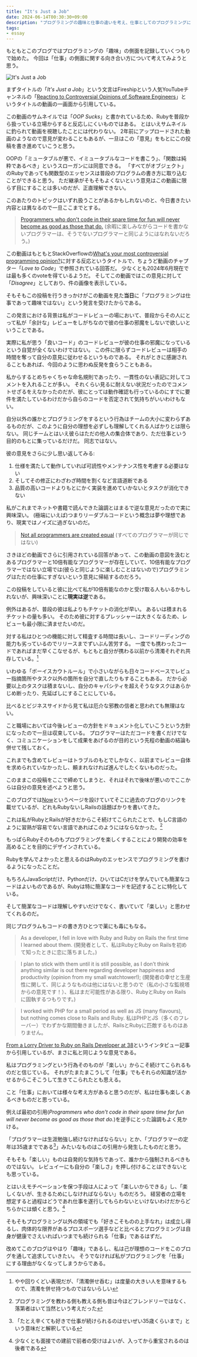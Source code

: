 ```yaml
---
title: "It's Just a Job"
date: 2024-06-14T00:30:30+09:00
description: "プログラミングの趣味と仕事の違いを考え、仕事としてのプログラミングに対する自分のスタンスと他人の意見を述べた後、最終的にプログラミングが楽しいからこそ続けているという結論に至った。"
tags:
- essay
---
```


もともとこのブログではプログラミングの「趣味」の側面を記録していくつもりで始めた。
今回は「仕事」の側面に関する向き合い方について考えてみようと思う。

![It's Just a Job](/images/its-just-a-job.webp)

まずタイトルの「*It's Just a Job*」という文言はFireshipという人気YouTubeチャンネルの「[Reacting to Controversial Opinions of Software Engineers](https://www.youtube.com/watch?v=goy4lZfDtCE)」というタイトルの動画の一画面から引用している。

この動画のサムネイルでは「*OOP Sucks*」と書かれているため、Rubyを普段から扱っている立場からすると反応しにくいものではある。
とはいえサムネイルに釣られて動画を視聴したことには代わりない。
2年前にアップロードされた動画のようなので意見が変わることもあるが、一旦はこの「意見」をもとにこの投稿を書き進めていこうと思う。

OOPの「ミュータブルが悪で、イミュータブルなコードを書こう」、「関数は純粋であるべき」というスローガンには同意できる。
「すべてがオブジェクト」のRubyであっても関数型のエッセンスは普段のプログラムの書き方に取り込むことができると思う。
ただ継承がそもそもよくないという意見はこの動画に限らず目にすることは多いのだが、正直理解できない。

このあたりのトピックはいずれ扱うことがあるかもしれないのと、今日書きたい内容とは異なるので一旦ここまでとする。

> [Programmers who don't code in their spare time for fun will never become as good as those that do.](https://stackoverflow.com/a/406847)
> (余暇に楽しみながらコードを書かないプログラマーは、そうでないプログラマーと同じようにはなれないだろう。)

この動画はもともとStackOverflowの[What's your most controversial programming opinion?](https://stackoverflow.com/q/406760)に対する反応というタイトルで、ちょうど動画のチャプター「*Love to Code*」で参照されている回答だ。
少なくとも2024年6月現在では最も多くのvoteを得ているようだ。
そしてこの動画ではこの意見に対して「*Disagree*」としており、件の画像を表示している。

そもそもこの投稿を行うきっかけがこの動画を見た**当日**に「プログラミングは仕事であって趣味ではない」という発言を受けたからである。

この発言における背景は私がコードレビューの場において、普段からその人にとって私が「余計な」レビューをしがちなので彼の仕事の邪魔をしないで欲しいということである。

実際に私が思う「良いコード」のコードレビューが彼の仕事の邪魔になっているという自覚が全くないわけではない。
この件に限らずコードレビューは相手の時間を奪って自分の意見に従わせるというものである。
それがときに感謝されることもあれば、今回のように思わぬ反発を食らうこともある。

私からするとめちゃくちゃな命名規則であったり、一貫性のない表記に対してコメントを入れることが多い。
それくらい見るに耐えない状況だったのでコメントせざるをえなかったのだが、彼にとっては動作確認も行っているのにすでに要件を満たしているわけだから自らのコードを否定されて気持ちがいいわけもない。

自分以外の誰かとプログラミングをするという行為はチームの大小に変わらずあるものだが、このように自分の理想を必ずしも理解してくれる人ばかりとは限らない。
同じチームとはいえ彼らはただの他人の集合体であり、ただ仕事という目的のもとに集っているだけだ。
同志ではない。

彼の意見をさらに少し思い返してみる:

1. 仕様を満たして動作していれば可読性やメンテナンス性を考慮する必要はない
2. そしてその修正にわざわざ時間を割くなど言語道断である
3. 品質の高いコードよりもとにかく実装を進めていかないとタスクが消化できない

私がこれまでネットや書籍で読んできた論調とはまるで逆な意見だったので実に興味深い。
(極端にいえば)つまりリーダブルコードという概念は夢や理想であり、現実ではノイズに過ぎないのだ。

> [Not all programmers are created equal](https://stackoverflow.com/a/406847)
> (すべてのプログラマーが同じではない)

さきほどの動画でさらに引用されている回答があって、この動画の意図を汲むとあるプログラマーと10倍有能なプログラマーが存在していて、10倍有能なプログラマーではない立場では(彼らと同じように楽しむことはないので)プログラミングはただの仕事にすぎないという意見に帰結するのだろう。

この投稿をしていると彼に比べて私が10倍有能なのかと受け取る人もいるかもしれないが、興味深いことに**現実は逆**である。

例外はあるが、普段の彼は私よりもチケットの消化が早い。
あるいは積まれるチケットの量も多い。
そのため彼に対するプレッシャーは大きくなるため、レビューも最小限に済ませたいのだ。

対する私はひとつの機能に対して精査する時間は長いし、コードリーディングの能力も劣っているのでリリースまでずいぶん苦労する。
一度でも携わったコードであればまだ早くこなせるが、もともと自分が携わる以前から清濁それぞれ共存している。[^1]

[^1]: やや回りくどい表現だが、「清濁併せ呑む」は度量の大きい人を意味するもので、清濁を併せ持つものではないらしい

いわゆる「ボーイスカウトルール」で小さいながらも日々コードベースでレビュー指摘箇所やタスク以外の箇所を自分で直したりもすることもある。
だから必要以上のタスクは積まないし、自分のキャパシティを超えそうなタスクはあらかじめ断ったり、先延ばしにすることにしている。

比べるとビジネスサイドから見て私は厄介な邪教の信者と思われても無理はない。

こと職場においては今後レビューの方針をドキュメント化していこうという方針になったので一旦は収束している。
プログラマーはただコードを書くだけでなく、コミュニケーションをして成果をあげるのが目的という先程の動画の結論も併せて残しておく。

これまでも含めてレビューはトラブルのもとでしかなく、以前までレビュー自体を求められていなかったし、頼まれなければ進んでしたくないものだった。

このままこの投稿をここで締めてしまうと、それはそれで後味が悪いのでここからは自分の意見を述べようと思う。

このブログでは[Now](/now)というページを設けていてそこに過去のブログのリンクを載せているが、どれもRubyないしRailsの話題ばかりを書いてきた。

これは私がRubyとRailsが好きだからこそ続けてこられたことで、もしC言語のように習熟が容易でない言語であればこのようにはならなかった。[^2]

[^2]: プログラミングを教わる側も教える側も昔は今ほどフレンドリーではなく、落第者はいて当然という考えだった

もっぱらRubyそのものもプログラミングを楽しくすることにより開発の効率を高めることを目的にデザインされている。

Rubyを学んでよかったと思えるのはRubyのエッセンスでプログラミングを書けるようになったことだ。

もちろんJavaScriptだけ、Pythonだけ、ひいてはCだけを学んでいても簡潔なコードはよいものであるが、Rubyは特に簡潔なコードを記述することに特化している。

そして簡潔なコードは理解しやすいだけでなく、書いていて「楽しい」と思わせてくれるのだ。

同じプログラムもコードの書き方ひとつで薬にも毒にもなる。

> As a developer, I fell in love with Ruby and Ruby on Rails the first time I learned about them.
> (開発者として、私はRubyとRuby on Railsを初めて知ったときに恋に落ちました。)

> I plan to stick with them until it is still possible, as I don’t think anything similar is out there regarding developer happiness and productivity (opinion from my small watchtower!);
> (開発者の幸せと生産性に関して、同じようなものは他にはないと思うので（私の小さな監視塔からの意見です！）、私はまだ可能性がある限り、RubyとRuby on Railsに固執するつもりです。)

> I worked with PHP for a small period as well as JS (many flavours), but nothing comes close to Rails and Ruby.
> 私はPHPとJS（多くのフレーバー）でわずかな期間働きましたが、RailsとRubyに匹敵するものはありません。

[From a Lorry Driver to Ruby on Rails Developer at 38](https://www.writesoftwarewell.com/lorry-driver-to-rails-developer-at-38/)というインタビュー記事から引用しているが、まさに私と同じような意見である。

私はプログラミングという行為そのものが「楽しい」からこそ続けてこられるものだと信じている。
それがたまたまこうして「仕事」でもそれらの知識が活かせるからこそこうして生きてこられたとも思える。

こと「仕事」においては様々な考え方があると思うのだが、私は仕事も楽しくあるべきものだと思っている。

例えば最初の引用(*Programmers who don't code in their spare time for fun will never become as good as those that do.*)を逆手にとった論調もよく見かける。

「プログラマーは生涯勉強し続けなければならない」とか、「プログラマーの定年は35歳までである[^3]」みたいなものはこの引用から発生したものだと思う。

[^3]: 「たとえ辛くても好きで仕事が続けられるのはせいぜい35歳くらいまで」という意味だと解釈している

そもそも「楽しい」ものは自発的な気持ちであって、誰かから強制されるべきものではない。
レビュイーにも自分の「楽しさ」を押し付けることはできないとも思っている。

とはいえモチベーションを保つ手段は人によって「楽しいからできる」し、「楽しくないが、生きるためにしなければならない」ものだろう。
経営者の立場を想定すると過程はどうであれ仕事を遂行してもらわないといけないわけだからどちらかには傾くと思う。[^4]

[^4]: 少なくとも面接での建前で前者の受けはよいが、入ってから重宝されるのは後者である

そもそもプログラミング以外の領域でも「好きこそものの上手なれ」は成立し得るし、肉体的な限界があるプロスポーツ選手などと比べるとプログラミングは自身が健康でさえいればいつまでも続けられる「仕事」であるはずだ。

改めてこのブログはやはり「趣味」であるし、私は己が理想のコードをこのブログを通して追求していきたい。
そうでなければ私がプログラミングを「仕事」にする理由がなくなってしまうからである。

